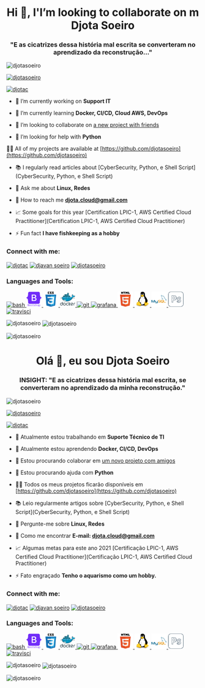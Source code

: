 <h1 align="center">Hi 👋, I'I’m looking to collaborate on m Djota Soeiro</h1>
<h3 align="center">"E as cicatrizes dessa história mal escrita se converteram no aprendizado da reconstrução..."</h3>

<p align="left"> <img src="https://komarev.com/ghpvc/?username=djotasoeiro&label=Profile%20views&color=0e75b6&style=flat" alt="djotasoeiro" /> </p>

<p align="left"> <a href="https://github.com/ryo-ma/github-profile-trophy"><img src="https://github-profile-trophy.vercel.app/?username=djotasoeiro" alt="djotasoeiro" /></a> </p>

<p align="left"> <a href="https://twitter.com/djotac" target="blank"><img src="https://img.shields.io/twitter/follow/djotac?logo=twitter&style=for-the-badge" alt="djotac" /></a> </p>

- 🔭 I’m currently working on **Support IT**

- 🌱 I’m currently learning **Docker, CI/CD, Cloud AWS, DevOps**

- 📝 I’m looking to collaborate on [a new project with friends](devops_mentoring)

- 🤝 I’m looking for help with **Python**

 👨‍💻 All of my projects are available at [https://github.com/djotasoeiro](https://github.com/djotasoeiro)

- 📚 I regularly read articles about [CyberSecurity, Python, e Shell Script](CyberSecurity, Python, e Shell Script)

- 💬 Ask me about **Linux, Redes**

- 📨 How to reach me **djota.cloud@gmail.com**

- 📈 Some goals for this year [Certification LPIC-1, AWS Certified Cloud Practitioner](Certification LPIC-1, AWS Certified Cloud Practitioner)

- ⚡ Fun fact **I have fishkeeping as a hobby**

<h3 align="left">Connect with me:</h3>
<p align="left">
<a href="https://twitter.com/djotac" target="blank"><img align="center" src="https://cdn.jsdelivr.net/npm/simple-icons@3.0.1/icons/twitter.svg" alt="djotac" height="30" width="40" /></a>
<a href="https://linkedin.com/in/djavan soeiro" target="blank"><img align="center" src="https://cdn.jsdelivr.net/npm/simple-icons@3.0.1/icons/linkedin.svg" alt="djavan soeiro" height="30" width="40" /></a>
<a href="https://instagram.com/djotasoeiro" target="blank"><img align="center" src="https://cdn.jsdelivr.net/npm/simple-icons@3.0.1/icons/instagram.svg" alt="djotasoeiro" height="30" width="40" /></a>
</p>

<h3 align="left">Languages and Tools:</h3>
<p align="left"> <a href="https://www.gnu.org/software/bash/" target="_blank"> <img src="https://www.vectorlogo.zone/logos/gnu_bash/gnu_bash-icon.svg" alt="bash" width="40" height="40"/> </a> <a href="https://getbootstrap.com" target="_blank"> <img src="https://raw.githubusercontent.com/devicons/devicon/master/icons/bootstrap/bootstrap-plain-wordmark.svg" alt="bootstrap" width="40" height="40"/> </a> <a href="https://www.w3schools.com/css/" target="_blank"> <img src="https://raw.githubusercontent.com/devicons/devicon/master/icons/css3/css3-original-wordmark.svg" alt="css3" width="40" height="40"/> </a> <a href="https://www.docker.com/" target="_blank"> <img src="https://raw.githubusercontent.com/devicons/devicon/master/icons/docker/docker-original-wordmark.svg" alt="docker" width="40" height="40"/> </a> <a href="https://git-scm.com/" target="_blank"> <img src="https://www.vectorlogo.zone/logos/git-scm/git-scm-icon.svg" alt="git" width="40" height="40"/> </a> <a href="https://grafana.com" target="_blank"> <img src="https://www.vectorlogo.zone/logos/grafana/grafana-icon.svg" alt="grafana" width="40" height="40"/> </a> <a href="https://www.w3.org/html/" target="_blank"> <img src="https://raw.githubusercontent.com/devicons/devicon/master/icons/html5/html5-original-wordmark.svg" alt="html5" width="40" height="40"/> </a> <a href="https://www.linux.org/" target="_blank"> <img src="https://raw.githubusercontent.com/devicons/devicon/master/icons/linux/linux-original.svg" alt="linux" width="40" height="40"/> </a> <a href="https://www.mysql.com/" target="_blank"> <img src="https://raw.githubusercontent.com/devicons/devicon/master/icons/mysql/mysql-original-wordmark.svg" alt="mysql" width="40" height="40"/> </a> <a href="https://www.photoshop.com/en" target="_blank"> <img src="https://raw.githubusercontent.com/devicons/devicon/master/icons/photoshop/photoshop-line.svg" alt="photoshop" width="40" height="40"/> </a> <a href="https://travis-ci.org" target="_blank"> <img src="https://www.vectorlogo.zone/logos/travis-ci/travis-ci-icon.svg" alt="travisci" width="40" height="40"/> </a> </p>

<p><img align="left" src="https://github-readme-stats.vercel.app/api/top-langs?username=djotasoeiro&show_icons=true&locale=en&layout=compact" alt="djotasoeiro" /></p>

<p>&nbsp;<img align="center" src="https://github-readme-stats.vercel.app/api?username=djotasoeiro&show_icons=true&locale=en" alt="djotasoeiro" /></p>

<p><img align="center" src="https://github-readme-streak-stats.herokuapp.com/?user=djotasoeiro&" alt="djotasoeiro" /></p>

<h1 align="center">Olá 👋, eu sou Djota Soeiro</h1>
<h3 align="center">INSIGHT: "E as cicatrizes dessa história mal escrita, se converteram no aprendizado da minha reconstrução."</h3>

<p align="left"> <img src="https://komarev.com/ghpvc/?username=djotasoeiro&label=Profile%20views&color=0e75b6&style=flat" alt="djotasoeiro" /> </p>

<p align="left"> <a href="https://github.com/ryo-ma/github-profile-trophy"><img src="https://github-profile-trophy.vercel.app/?username=djotasoeiro" alt="djotasoeiro" /></a> </p>

<p align="left"> <a href="https://twitter.com/djotac" target="blank"><img src="https://img.shields.io/twitter/follow/djotac?logo=twitter&style=for-the-badge" alt="djotac" /></a> </p>

- 🔭 Atualmente estou trabalhando em **Suporte Técnico de TI**

- 🌱 Atualmente estou aprendendo **Docker, CI/CD, DevOps**

- 📝 Estou procurando colaborar em [um novo projeto com amigos](devops_mentoring)

- 🤝 Estou procurando ajuda com **Python**

- 👨‍💻 Todos os meus projetos ficarão disponíveis em [https://github.com/djotasoeiro](https://github.com/djotasoeiro)

- 📚 Leio regularmente artigos sobre [CyberSecurity, Python, e Shell Script](CyberSecurity, Python, e Shell Script)

- 💬 Pergunte-me sobre **Linux, Redes**

- 📨 Como me encontrar **E-mail: djota.cloud@gmail.com**

- 📈 Algumas metas para este ano 2021 [Certificação LPIC-1, AWS Certified Cloud Practitioner](Certificação LPIC-1, AWS Certified Cloud Practitioner)

- ⚡ Fato engraçado **Tenho o aquarismo como um hobby.**

<h3 align="left">Connect with me:</h3>
<p align="left">
<a href="https://twitter.com/djotac" target="blank"><img align="center" src="https://cdn.jsdelivr.net/npm/simple-icons@3.0.1/icons/twitter.svg" alt="djotac" height="30" width="40" /></a>
<a href="https://linkedin.com/in/djavan soeiro" target="blank"><img align="center" src="https://cdn.jsdelivr.net/npm/simple-icons@3.0.1/icons/linkedin.svg" alt="djavan soeiro" height="30" width="40" /></a>
<a href="https://instagram.com/djotasoeiro" target="blank"><img align="center" src="https://cdn.jsdelivr.net/npm/simple-icons@3.0.1/icons/instagram.svg" alt="djotasoeiro" height="30" width="40" /></a>
</p>

<h3 align="left">Languages and Tools:</h3>
<p align="left"> <a href="https://www.gnu.org/software/bash/" target="_blank"> <img src="https://www.vectorlogo.zone/logos/gnu_bash/gnu_bash-icon.svg" alt="bash" width="40" height="40"/> </a> <a href="https://getbootstrap.com" target="_blank"> <img src="https://raw.githubusercontent.com/devicons/devicon/master/icons/bootstrap/bootstrap-plain-wordmark.svg" alt="bootstrap" width="40" height="40"/> </a> <a href="https://www.w3schools.com/css/" target="_blank"> <img src="https://raw.githubusercontent.com/devicons/devicon/master/icons/css3/css3-original-wordmark.svg" alt="css3" width="40" height="40"/> </a> <a href="https://www.docker.com/" target="_blank"> <img src="https://raw.githubusercontent.com/devicons/devicon/master/icons/docker/docker-original-wordmark.svg" alt="docker" width="40" height="40"/> </a> <a href="https://git-scm.com/" target="_blank"> <img src="https://www.vectorlogo.zone/logos/git-scm/git-scm-icon.svg" alt="git" width="40" height="40"/> </a> <a href="https://grafana.com" target="_blank"> <img src="https://www.vectorlogo.zone/logos/grafana/grafana-icon.svg" alt="grafana" width="40" height="40"/> </a> <a href="https://www.w3.org/html/" target="_blank"> <img src="https://raw.githubusercontent.com/devicons/devicon/master/icons/html5/html5-original-wordmark.svg" alt="html5" width="40" height="40"/> </a> <a href="https://www.linux.org/" target="_blank"> <img src="https://raw.githubusercontent.com/devicons/devicon/master/icons/linux/linux-original.svg" alt="linux" width="40" height="40"/> </a> <a href="https://www.mysql.com/" target="_blank"> <img src="https://raw.githubusercontent.com/devicons/devicon/master/icons/mysql/mysql-original-wordmark.svg" alt="mysql" width="40" height="40"/> </a> <a href="https://www.photoshop.com/en" target="_blank"> <img src="https://raw.githubusercontent.com/devicons/devicon/master/icons/photoshop/photoshop-line.svg" alt="photoshop" width="40" height="40"/> </a> <a href="https://travis-ci.org" target="_blank"> <img src="https://www.vectorlogo.zone/logos/travis-ci/travis-ci-icon.svg" alt="travisci" width="40" height="40"/> </a> </p>

<p><img align="left" src="https://github-readme-stats.vercel.app/api/top-langs?username=djotasoeiro&show_icons=true&locale=en&layout=compact" alt="djotasoeiro" /></p>

<p>&nbsp;<img align="center" src="https://github-readme-stats.vercel.app/api?username=djotasoeiro&show_icons=true&locale=en" alt="djotasoeiro" /></p>

<p><img align="center" src="https://github-readme-streak-stats.herokuapp.com/?user=djotasoeiro&" alt="djotasoeiro" /></p>
